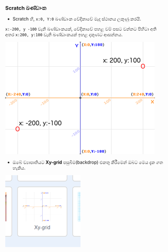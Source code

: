 ### Scratch ඛණ්ඩාංක

+ Scratch හි, `x:0, Y:0` ඛණ්ඩාංක වේදිකාවේ මැද ස්ථානය ලකුණු කරයි.

`x:-200, y -100` වැනි ඛණ්ඩාංකයක්, වේදිකාවේ පහළ වම් පසට වන්නට පිහිටා අති අතර `x:200, y:100` වැනි ඛණ්ඩාංකයක් ඉහළ දකුණට ආසන්නය.

![අදියර ඛණ්ඩාංක](images/coordinates-stage.png)

+ ඔබේ ව්‍යාපෘතියට **Xy-grid** පසුබිම(backdrop) එකතු කිරීමෙන් ඔබට මෙය දැක ගත හැකිය.

![අදියර ඛණ්ඩාංක](images/coordinates-backdrop.png)